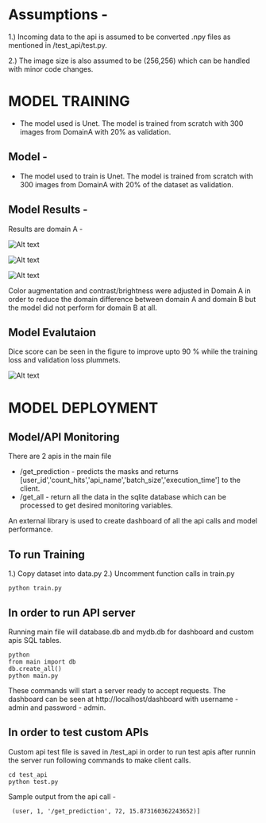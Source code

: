 # Assumptions - 
1.) Incoming data to the api is assumed to be converted .npy files as mentioned in /test_api/test.py. 

2.) The image size is also assumed to be (256,256) which can be handled with minor code changes.

# MODEL TRAINING
- The model used is Unet. The model is trained from scratch with 300 images from DomainA with 20% as validation.

## Model -
- The model used to train is Unet. The model is trained from scratch with 300 images from DomainA with 20% of the dataset as validation.

## Model Results -
Results are domain A - 

![Alt text](https://github.com/coverahealthrecruiting/AI_ENG_Arpit_Maclay/blob/dev/results_images/result_1.png)

![Alt text](https://github.com/coverahealthrecruiting/AI_ENG_Arpit_Maclay/blob/dev/results_images/result2.png)

![Alt text](https://github.com/coverahealthrecruiting/AI_ENG_Arpit_Maclay/blob/dev/results_images/result3.png)

Color augmentation and contrast/brightness were adjusted in Domain A in order to reduce the domain difference between domain A and domain B but the model did not perform for domain B at all.

## Model Evalutaion
Dice score can be seen in the figure to improve upto 90 % while the training loss and validation loss plummets.

![Alt text](https://github.com/coverahealthrecruiting/AI_ENG_Arpit_Maclay/blob/dev/results_images/train_500_dataset.png)



# MODEL DEPLOYMENT
## Model/API Monitoring
There are 2 apis in the main file 
- /get_prediction - predicts the masks and returns [user_id','count_hits','api_name','batch_size','execution_time'] to the client.
- /get_all - return all the data in the sqlite database which can be processed to get desired monitoring variables.

An external library is used to create dashboard of all the api calls and model performance.

## To run Training
1.) Copy dataset into data.py
2.) Uncomment function calls in train.py
``` 
python train.py
```
## In order to run API server
Running main file will database.db and mydb.db for dashboard and custom apis SQL tables.
```
python
from main import db
db.create_all()
python main.py
```
These commands will start a server ready to accept requests.
The dashboard can be seen at http://localhost/dashboard with username - admin and password - admin.

## In order to test custom APIs
Custom api test file is saved in /test_api in order to run test apis after runnin the server run following commands to make client calls.
```
cd test_api
python test.py
```
Sample output from the api call -
```
 (user, 1, '/get_prediction', 72, 15.873160362243652)]
 ```

